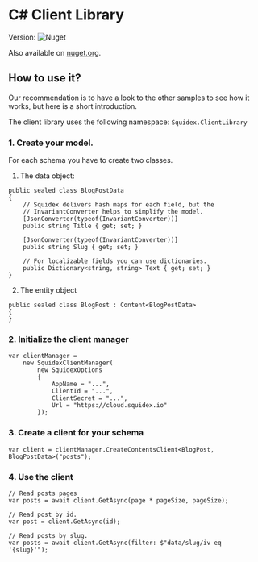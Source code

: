 # C# Client Library

Version: ![Nuget](https://img.shields.io/nuget/v/Squidex.ClientLibrary?style=flat-square)

Also available on [nuget.org](https://www.nuget.org/packages/Squidex.ClientLibrary/).

## How to use it?

Our recommendation is to have a look to the other samples to see how it works, but here is a short introduction.

The client library uses the following namespace: `Squidex.ClientLibrary`

### 1. Create your model.

For each schema you have to create two classes.

1. The data object:

````
public sealed class BlogPostData
{
    // Squidex delivers hash maps for each field, but the 
    // InvariantConverter helps to simplify the model.
    [JsonConverter(typeof(InvariantConverter))]
    public string Title { get; set; }

    [JsonConverter(typeof(InvariantConverter))]
    public string Slug { get; set; }

    // For localizable fields you can use dictionaries.
    public Dictionary<string, string> Text { get; set; }
}
````

2. The entity object

````
public sealed class BlogPost : Content<BlogPostData>
{
}
````


### 2. Initialize the client manager

````
var clientManager =
    new SquidexClientManager(
        new SquidexOptions
        {
            AppName = "...",
            ClientId = "...",
            ClientSecret = "...",
            Url = "https://cloud.squidex.io"
        });
````

### 3. Create a client for your schema

````
var client = clientManager.CreateContentsClient<BlogPost, BlogPostData>("posts");
````

### 4. Use the client

````
// Read posts pages
var posts = await client.GetAsync(page * pageSize, pageSize);

// Read post by id.
var post = client.GetAsync(id);

// Read posts by slug.
var posts = await client.GetAsync(filter: $"data/slug/iv eq '{slug}'");
````